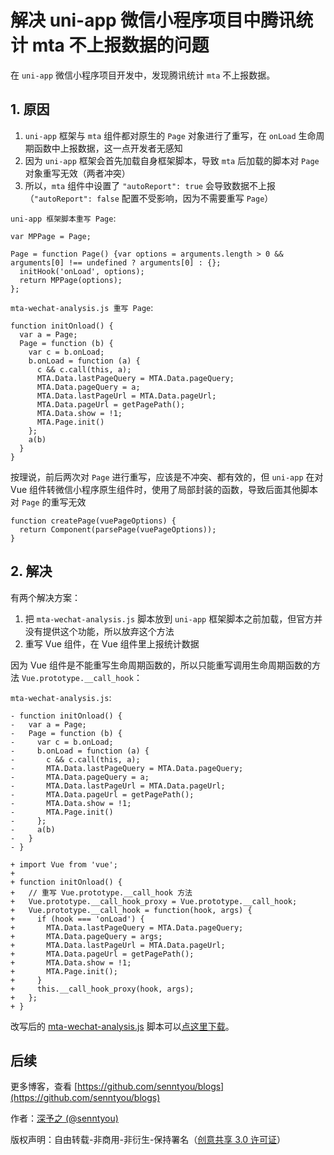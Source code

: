 # 解决 uni-app 微信小程序项目中腾讯统计 mta 不上报数据的问题

在 `uni-app` 微信小程序项目开发中，发现腾讯统计 `mta` 不上报数据。

## 1. 原因

1. `uni-app` 框架与 `mta` 组件都对原生的 `Page` 对象进行了重写，在 `onLoad` 生命周期函数中上报数据，这一点开发者无感知
2. 因为 `uni-app` 框架会首先加载自身框架脚本，导致 `mta` 后加载的脚本对 `Page` 对象重写无效（两者冲突）
3. 所以，`mta` 组件中设置了 `"autoReport": true` 会导致数据不上报（`"autoReport": false` 配置不受影响，因为不需要重写 `Page`）

`uni-app 框架脚本重写 Page`:

```
var MPPage = Page;

Page = function Page() {var options = arguments.length > 0 && arguments[0] !== undefined ? arguments[0] : {};
  initHook('onLoad', options);
  return MPPage(options);
};
```

`mta-wechat-analysis.js 重写 Page`:

```
function initOnload() {
  var a = Page;
  Page = function (b) {
    var c = b.onLoad;
    b.onLoad = function (a) {
      c && c.call(this, a);
      MTA.Data.lastPageQuery = MTA.Data.pageQuery;
      MTA.Data.pageQuery = a;
      MTA.Data.lastPageUrl = MTA.Data.pageUrl;
      MTA.Data.pageUrl = getPagePath();
      MTA.Data.show = !1;
      MTA.Page.init()
    };
    a(b)
  }
}
``` 

按理说，前后两次对 `Page` 进行重写，应该是不冲突、都有效的，但 `uni-app` 在对 Vue 组件转微信小程序原生组件时，使用了局部封装的函数，导致后面其他脚本对 `Page` 的重写无效

```
function createPage(vuePageOptions) {
  return Component(parsePage(vuePageOptions));
}
```

## 2. 解决

有两个解决方案：

1. 把 `mta-wechat-analysis.js` 脚本放到 `uni-app` 框架脚本之前加载，但官方并没有提供这个功能，所以放弃这个方法
2. 重写 Vue 组件，在 Vue 组件里上报统计数据

因为 Vue 组件是不能重写生命周期函数的，所以只能重写调用生命周期函数的方法 `Vue.prototype.__call_hook`：

`mta-wechat-analysis.js`:

```
- function initOnload() {
-   var a = Page;
-   Page = function (b) {
-     var c = b.onLoad;
-     b.onLoad = function (a) {
-       c && c.call(this, a);
-       MTA.Data.lastPageQuery = MTA.Data.pageQuery;
-       MTA.Data.pageQuery = a;
-       MTA.Data.lastPageUrl = MTA.Data.pageUrl;
-       MTA.Data.pageUrl = getPagePath();
-       MTA.Data.show = !1;
-       MTA.Page.init()
-     };
-     a(b)
-   }
- }

+ import Vue from 'vue';
+ 
+ function initOnload() {
+   // 重写 Vue.prototype.__call_hook 方法
+   Vue.prototype.__call_hook_proxy = Vue.prototype.__call_hook;
+   Vue.prototype.__call_hook = function(hook, args) {
+     if (hook === 'onLoad') {
+       MTA.Data.lastPageQuery = MTA.Data.pageQuery;
+       MTA.Data.pageQuery = args;
+       MTA.Data.lastPageUrl = MTA.Data.pageUrl;
+       MTA.Data.pageUrl = getPagePath();
+       MTA.Data.show = !1;
+       MTA.Page.init();
+     }
+     this.__call_hook_proxy(hook, args);
+   };
+ }
```

改写后的 [mta-wechat-analysis.js](../resources/mta-wechat-analysis.js) 脚本可以[点这里下载](../resources/mta-wechat-analysis.js)。 

## 后续

更多博客，查看 [https://github.com/senntyou/blogs](https://github.com/senntyou/blogs)

作者：[深予之 (@senntyou)](https://github.com/senntyou)

版权声明：自由转载-非商用-非衍生-保持署名（[创意共享 3.0 许可证](https://creativecommons.org/licenses/by-nc-nd/3.0/deed.zh)）
